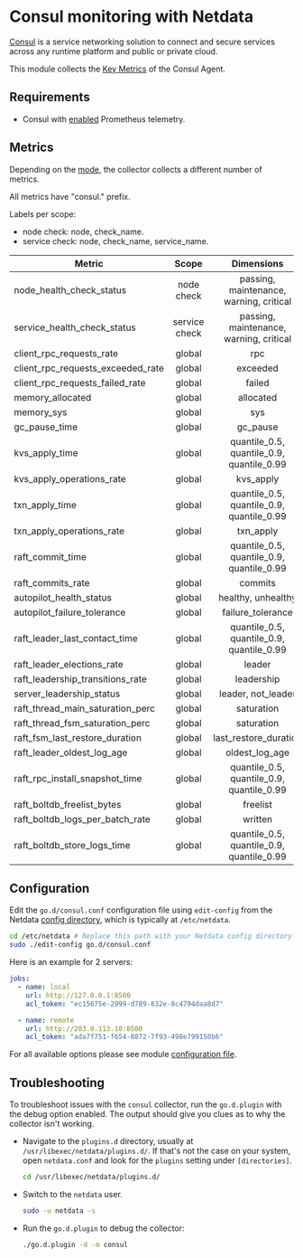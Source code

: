 <!--
title: "Consul monitoring with Netdata"
description: "Monitor the health and performance of Consul service meshes with zero configuration, per-second metric granularity, and interactive visualizations."
custom_edit_url: "https://github.com/netdata/go.d.plugin/edit/master/modules/consul/README.md"
sidebar_label: "Consul"
learn_status: "Published"
learn_topic_type: "References"
learn_rel_path: "References/Collectors references/Webapps"
-->

# Consul monitoring with Netdata

[Consul](https://www.consul.io/) is a service networking solution to connect and secure services across any runtime
platform and public or private cloud.

This module collects the [Key Metrics](https://developer.hashicorp.com/consul/docs/agent/telemetry#key-metrics) of the
Consul Agent.

## Requirements

- Consul
  with [enabled](https://developer.hashicorp.com/consul/docs/agent/config/config-files#telemetry-prometheus_retention_time)
  Prometheus telemetry.

## Metrics

Depending on
the [mode](https://developer.hashicorp.com/consul/docs/install/glossary#agent), the collector collects a different
number of metrics.

All metrics have "consul." prefix.

Labels per scope:

- node check: node, check_name.
- service check: node, check_name, service_name.

| Metric                            |     Scope     |                Dimensions                 |     Units     | Server | Client |
|-----------------------------------|:-------------:|:-----------------------------------------:|:-------------:|:------:|:------:|
| node_health_check_status          |  node check   |  passing, maintenance, warning, critical  |    status     |  yes   |  yes   |
| service_health_check_status       | service check |  passing, maintenance, warning, critical  |    status     |  yes   |  yes   |
| client_rpc_requests_rate          |    global     |                    rpc                    |  requests/s   |  yes   |  yes   |
| client_rpc_requests_exceeded_rate |    global     |                 exceeded                  |  requests/s   |  yes   |  yes   |
| client_rpc_requests_failed_rate   |    global     |                  failed                   |  requests/s   |  yes   |  yes   |
| memory_allocated                  |    global     |                 allocated                 |     bytes     |  yes   |  yes   |
| memory_sys                        |    global     |                    sys                    |     bytes     |  yes   |  yes   |
| gc_pause_time                     |    global     |                 gc_pause                  |    seconds    |  yes   |  yes   |
| kvs_apply_time                    |    global     | quantile_0.5, quantile_0.9, quantile_0.99 |      ms       |  yes   |   no   |
| kvs_apply_operations_rate         |    global     |                 kvs_apply                 |     ops/s     |  yes   |   no   |
| txn_apply_time                    |    global     | quantile_0.5, quantile_0.9, quantile_0.99 |      ms       |  yes   |   no   |
| txn_apply_operations_rate         |    global     |                 txn_apply                 |     ops/s     |  yes   |   no   |
| raft_commit_time                  |    global     | quantile_0.5, quantile_0.9, quantile_0.99 |      ms       |  yes   |   no   |
| raft_commits_rate                 |    global     |                  commits                  |   commits/s   |  yes   |   no   |
| autopilot_health_status           |    global     |            healthy, unhealthy             |    status     |  yes   |   no   |
| autopilot_failure_tolerance       |    global     |             failure_tolerance             |    servers    |  yes   |   no   |
| raft_leader_last_contact_time     |    global     | quantile_0.5, quantile_0.9, quantile_0.99 |      ms       |  yes   |   no   |
| raft_leader_elections_rate        |    global     |                  leader                   |  elections/s  |  yes   |   no   |
| raft_leadership_transitions_rate  |    global     |                leadership                 | transitions/s |  yes   |   no   |
| server_leadership_status          |    global     |            leader, not_leader             |    status     |  yes   |   no   |
| raft_thread_main_saturation_perc  |    global     |                saturation                 |  percentage   |  yes   |   no   |
| raft_thread_fsm_saturation_perc   |    global     |                saturation                 |  percentage   |  yes   |   no   |
| raft_fsm_last_restore_duration    |    global     |           last_restore_duration           |      ms       |  yes   |   no   |
| raft_leader_oldest_log_age        |    global     |              oldest_log_age               |    seconds    |  yes   |   no   |
| raft_rpc_install_snapshot_time    |    global     | quantile_0.5, quantile_0.9, quantile_0.99 |      ms       |  yes   |   no   |
| raft_boltdb_freelist_bytes        |    global     |                 freelist                  |     bytes     |  yes   |   no   |
| raft_boltdb_logs_per_batch_rate   |    global     |                  written                  |    logs/s     |  yes   |   no   |
| raft_boltdb_store_logs_time       |    global     | quantile_0.5, quantile_0.9, quantile_0.99 |      ms       |  yes   |   no   |

## Configuration

Edit the `go.d/consul.conf` configuration file using `edit-config` from the
Netdata [config directory](https://learn.netdata.cloud/docs/configure/nodes), which is typically at `/etc/netdata`.

```bash
cd /etc/netdata # Replace this path with your Netdata config directory
sudo ./edit-config go.d/consul.conf
```

Here is an example for 2 servers:

```yaml
jobs:
  - name: local
    url: http://127.0.0.1:8500
    acl_token: "ec15675e-2999-d789-832e-8c4794daa8d7"

  - name: remote
    url: http://203.0.113.10:8500
    acl_token: "ada7f751-f654-8872-7f93-498e799158b6"
```

For all available options please see
module [configuration file](https://github.com/netdata/go.d.plugin/blob/master/config/go.d/consul.conf).

## Troubleshooting

To troubleshoot issues with the `consul` collector, run the `go.d.plugin` with the debug option enabled. The output
should give you clues as to why the collector isn't working.

- Navigate to the `plugins.d` directory, usually at `/usr/libexec/netdata/plugins.d/`. If that's not the case on
  your system, open `netdata.conf` and look for the `plugins` setting under `[directories]`.

  ```bash
  cd /usr/libexec/netdata/plugins.d/
  ```

- Switch to the `netdata` user.

  ```bash
  sudo -u netdata -s
  ```

- Run the `go.d.plugin` to debug the collector:

  ```bash
  ./go.d.plugin -d -m consul
  ```
